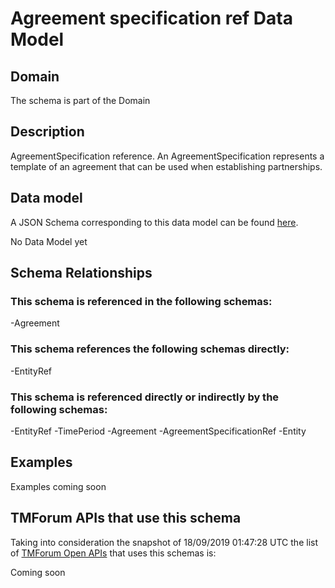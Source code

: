 # Agreement specification ref Data Model

## Domain

The  schema is part of the  Domain

## Description

AgreementSpecification reference. An AgreementSpecification represents a template of an agreement that can be used when establishing partnerships.

## Data model

A JSON Schema corresponding to this data model can be found
[here](https://github.com/tmforum-rand/schemas/blob/master/EngagedParty/AgreementSpecificationRef.schema.json).

No Data Model yet

## Schema Relationships

### This schema is referenced in the following schemas:

-Agreement

### This schema references the following schemas directly:

-EntityRef

### This schema is referenced directly or indirectly by the following schemas:

-EntityRef
-TimePeriod
-Agreement
-AgreementSpecificationRef
-Entity



## Examples

Examples coming soon

## TMForum APIs that use this schema

Taking into consideration the snapshot of 18/09/2019 01:47:28 UTC the list of [TMForum Open APIs](https://www.tmforum.org/open-apis/) that uses this schemas is:

Coming soon